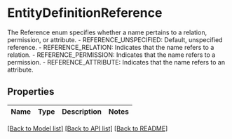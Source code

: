 # EntityDefinitionReference

The Reference enum specifies whether a name pertains to a relation, permission, or attribute.   - REFERENCE_UNSPECIFIED: Default, unspecified reference.  - REFERENCE_RELATION: Indicates that the name refers to a relation.  - REFERENCE_PERMISSION: Indicates that the name refers to a permission.  - REFERENCE_ATTRIBUTE: Indicates that the name refers to an attribute.

## Properties

Name | Type | Description | Notes
------------ | ------------- | ------------- | -------------

[[Back to Model list]](../README.md#documentation-for-models) [[Back to API list]](../README.md#documentation-for-api-endpoints) [[Back to README]](../README.md)


